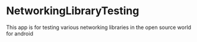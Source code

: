 # NetworkingLibraryTesting
This app is for testing various networking libraries in the open source world for android
